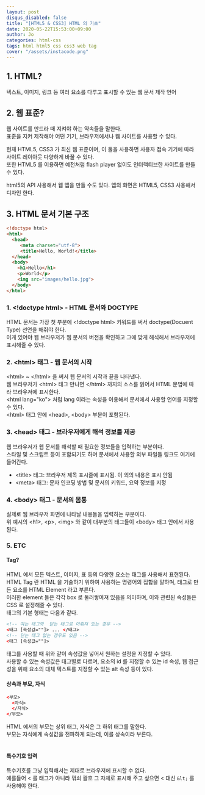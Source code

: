 ```yaml
---
layout: post
disqus_disabled: false
title: "[HTML5 & CSS3] HTML 의 기초"
date: 2020-05-22T15:53:00+09:00
author: Jo
categories: html-css
tags: html html5 css css3 web tag
cover: "/assets/instacode.png"
---
```


## 1. HTML?
텍스트, 이미지, 링크 등 여러 요소를 다루고 표시할 수 있는 웹 문서 제작 언어  
  

## 2. 웹 표준?
웹 사이트를 만드라 때 지켜야 하는 약속들을 말한다.  
표준을 지켜 제작해야 어떤 기기, 브라우저에서나 웹 사이트를 사용할 수 있다.  
  
현재 HTML5, CSS3 가 최신 웹 표준이며, 이 둘을 사용하면 사용자 접속 기기에 따라 사이트 레이아웃 다양하게 바꿀 수 있다.  
또한 HTML5 를 이용하면 예전처럼 flash player 없이도 인터랙티브한 사이트를 만들 수 있다.  

html5의 API 사용해서 웹 앱을 만들 수도 있다. 앱의 화면은 HTML5, CSS3 사용해서 디자인 한다.  
  
  
  
## 3. HTML 문서 기본 구조
~~~html
<!doctype html>
<html> 
  <head>
     <meta charset="utf-8">
     <title>Hello, World!</title>
  </head>
  <body>
    <h1>Hello</h1>
    <p>World</p>
    <img src="images/hello.jpg">
  </body>
</html>
 ~~~  
   
### 1. \<!doctype html\> - HTML 문서와 DOCTYPE
HTML 문서는 가장 첫 부분에 \<!doctype html\> 키워드를 써서 doctype(Docuent Type) 선언을 해줘야 한다.  
이게 있어야 웹 브라우저가 웹 문서의 버전을 확인하고 그에 맞게 해석해서 브라우저에 표시해줄 수 있다.  
  
  
### 2. \<html\> 태그 - 웹 문서의 시작
\<html\> ~ \</html\> 을 써서 웹 문서의 시작과 끝을 나타낸다.  
웹 브라우저가 \<html\> 태그 만나면 \</html\> 까지의 소스를 읽어서 HTML 문법에 따라 브라우저에 표시한다.  
\<html lang="ko"\> 처럼 lang 이라는 속성을 이용해서 문서에서 사용할 언어를 지정할 수 있다.  
\<html\> 태그 안에 \<head\>, \<body\> 부분이 포함된다.  
  
  
### 3. \<head\> 태그 - 브라우저에게 해석 정보를 제공
웹 브라우저가 웹 문서를 해석할 때 필요한 정보들을 입력하는 부분이다.  
스타일 및 스크립트 등이 포함되기도 하며 문서에서 사용할 외부 파일들 링크도 여기에 들어간다.  
  
* \<title\> 태그: 브라우저 제목 표시줄에 표시됨. 이 외의 내용은 표시 안됨
* \<meta\> 태그: 문자 인코딩 방법 및 문서의 키워드, 요약 정보를 지정
  
  
### 4. \<body\> 태그 - 문서의 몸통
실제로 웹 브라우저 화면에 나타날 내용들을 입력하는 부분이다.  
위 예시의 \<h1\>, \<p\>, \<img\> 와 같이 대부분의 태그들이 \<body\> 태그 안에서 사용된다.  
  
  
### 5. ETC
#### Tag?
HTML 에서 모든 텍스트, 이미지, 표 등의 다양한 요소는 태그를 사용해서 표현된다.<br>
HTML Tag 란 HTML 을 기술하기 위하여 사용하는 명령어의 집합을 말하며, 태그로 만든 요소를 HTML Element 라고 부른다.<br>
이러한 element 들은 각각 box 로 둘러쌓여져 있음을 의미하며, 이와 관련된 속성들은 CSS 로 설정해줄 수 있다.<br>
태그의 기본 형태는 다음과 같다.
~~~html
<!-- 여는 태그와  닫는 태그로 이뤄져 있는 경우 -->
<태그 [속성값=""]> ... </태그>
<!-- 닫는 태그 없는 경우도 있음 -->
<태그 [속성값=""]>
~~~
태그를 사용할 때 위와 같이 속성값을 넣어서 원하는 설정을 지정할 수 있다.  
사용할 수 있는 속성값은 태그별로 다르며, 요소의 id 를 지정할 수 있는 id 속성, 웹 접근성을 위해 요소의 대체 텍스트를 지정할 수 있는 alt 속성 등이 있다.  
  

#### 상속과 부모, 자식
~~~html
<부모>
  <자식>
  </자식>
</부모>
~~~
HTML 에서의 부모는 상위 태그, 자식은 그 하위 태그를 말한다.<br>
부모는 자식에게 속성값을 전파하게 되는데, 이를 상속이라 부른다.<br>
<br>
  
#### 특수기호 입력
특수기호를 그냥 입력해서는 제대로 브라우저에 표시할 수 없다.  
예를들어 < 를 태그가 아니라 꺾쇠 괄호 그 자체로 표시해 주고 싶으면 < 대신 `&lt;` 를 사용해야 한다.  













